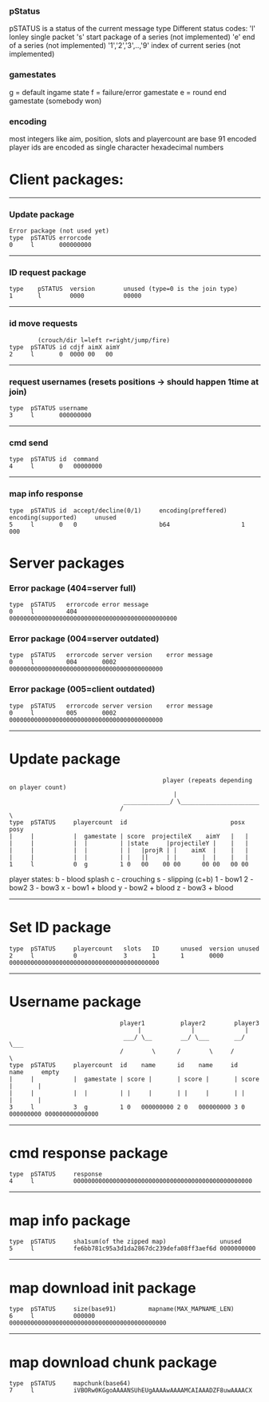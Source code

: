 ### pStatus

pSTATUS is a status of the current message type
Different status codes:
'l' lonley single packet
's' start package of a series (not implemented)
'e' end of a series (not implemented)
'1','2','3',..,'9' index of current series (not implemented)

### gamestates

g = default ingame state
f = failure/error gamestate
e = round end gamestate (somebody won)

### encoding

most integers like aim, position, slots and playercount are base 91 encoded
player ids are encoded as single character hexadecimal numbers




# Client packages:
--------------------------------------------------------------------------------------------------------------
### Update package
```
Error package (not used yet)
type  pSTATUS errorcode
0     l       000000000
```

--------------------------------------------------------------------------------------------------------------
### ID request package
```
type    pSTATUS  version        unused (type=0 is the join type)
1       l        0000           00000
```

--------------------------------------------------------------------------------------------------------------
### id move requests
```
        (crouch/dir l=left r=right/jump/fire)
type  pSTATUS id cdjf aimX aimY
2     l       0  0000 00   00
```

--------------------------------------------------------------------------------------------------------------
### request usernames (resets positions ->  should happen 1time at join)
```
type  pSTATUS username
3     l       000000000
```

--------------------------------------------------------------------------------------------------------------
### cmd send
```
type  pSTATUS id  command
4     l       0   00000000
```

--------------------------------------------------------------------------------------------------------------
### map info response
```
type  pSTATUS id  accept/decline(0/1)     encoding(preffered)    encoding(supported)     unused
5     l       0   0                       b64                    1                       000
```




# Server packages

### Error package (404=server full)
```
type  pSTATUS   errorcode error message
0     l         404       00000000000000000000000000000000000000000000000
```

### Error package (004=server outdated)
```
type  pSTATUS   errorcode server version    error message
0     l         004       0002              0000000000000000000000000000000000000000000
```

### Error package (005=client outdated)
```
type  pSTATUS   errorcode server version    error message
0     l         005       0002              0000000000000000000000000000000000000000000
```

--------------------------------------------------------------------------------------------------------------
# Update package
```
                                           player (repeats depending on player count)
                                              |
                                _____________/ \______________________
                               /                                      \
type  pSTATUS     playercount  id                             posx posy
|     |           |  gamestate | score  projectileX    aimY   |   |
|     |           |  |         | |state     |projectileY |    |   |
|     |           |  |         | |   |projR | |    aimX  |    |   |
|     |           |  |         | |   ||     | |       |  |    |   |
1     l           0  g         1 0   00    00 00      00 00   00 00
```

player states:
b - blood splash
c - crouching
s - slipping (c+b)
1 - bow1
2 - bow2
3 - bow3
x - bow1 + blood
y - bow2 + blood
z - bow3 + blood

--------------------------------------------------------------------------------------------------------------
# Set ID package
```
type  pSTATUS     playercount   slots   ID      unused  version unused
2     l           0             3       1       1       0000    000000000000000000000000000000000000000000
```

--------------------------------------------------------------------------------------------------------------
# Username package
```
                               player1          player2        player3
                                    |              |              |
                                ___/ \__        __/ \___       __/ \___
                               /        \      /        \     /        \
type  pSTATUS     playercount  id    name      id    name     id    name     empty
|     |           |  gamestate | score |       | score |       | score |       |
|     |           |  |         | |     |       | |     |       | |     |       |
3     l           3  g         1 0   000000000 2 0   000000000 3 0   000000000 000000000000000
```

--------------------------------------------------------------------------------------------------------------
# cmd response package
```
type  pSTATUS     response
4     l           00000000000000000000000000000000000000000000000000
```

--------------------------------------------------------------------------------------------------------------
# map info package
```
type  pSTATUS     sha1sum(of the zipped map)               unused
5     l           fe6bb781c95a3d1da2867dc239defa08ff3aef6d 0000000000
```

--------------------------------------------------------------------------------------------------------------
# map download init package
```
type  pSTATUS     size(base91)         mapname(MAX_MAPNAME_LEN)
6     l           000000               00000000000000000000000000000000000000000000
```

--------------------------------------------------------------------------------------------------------------
# map download chunk package
```
type  pSTATUS     mapchunk(base64)
7     l           iVBORw0KGgoAAAANSUhEUgAAAAwAAAAMCAIAAADZF8uwAAAACX
```
